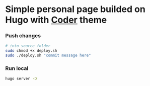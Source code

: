# Simple personal page builded on Hugo with [Coder](https://github.com/luizdepra/hugo-coder/) theme

### Push changes
``` bash
# into source folder
sudo chmod +x deploy.sh
sudo ./deploy.sh "commit message here"
```

### Run local
``` bash
hugo server -D
```
